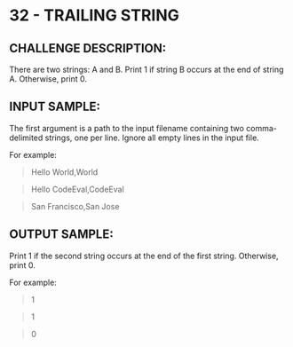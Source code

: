 # 32 - TRAILING STRING
## CHALLENGE DESCRIPTION:

There are two strings: A and B. Print 1 if string B occurs at the end of string A. Otherwise, print 0.

## INPUT SAMPLE:

The first argument is a path to the input filename containing two comma-delimited strings, one per line. Ignore all empty lines in the input file.

For example:

> Hello World,World

> Hello CodeEval,CodeEval

> San Francisco,San Jose

## OUTPUT SAMPLE:

Print 1 if the second string occurs at the end of the first string. Otherwise, print 0.

For example:

> 1

> 1

> 0
